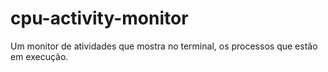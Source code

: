 # cpu-activity-monitor
Um monitor de atividades que mostra no terminal, os processos que estão em execução.
